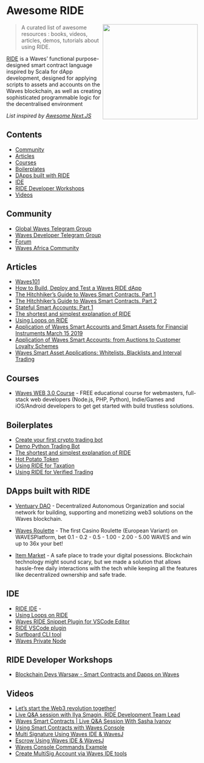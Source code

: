 # Awesome RIDE

[<img src="https://wavesafrica.gallerycdn.vsassets.io/extensions/wavesafrica/waves-ride-snippets/1.0.6/1570724587561/Microsoft.VisualStudio.Services.Icons.Default" align="right" width="250">](https://wavesplatform.com/products-ride)

> A curated list of awesome resources : books, videos, articles, demos, tutorials about using RIDE.

[RIDE](https://wavesplatform.com/technology/ride) is a Waves’ functional purpose-designed smart contract language inspired by Scala for dApp development, designed for applying scripts to assets and accounts on the Waves blockchain, as well as creating sophisticated programmable logic for the decentralised environment

*List inspired by [Awesome Next.JS](https://github.com/unicodeveloper/awesome-nextjs)*

## Contents
- [Community](#community)
- [Articles](#articles)
- [Courses](#courses)
- [Boilerplates](#boilerplates)
- [DApps built with RIDE](#dapps-built-with-ride)
- [IDE](#ide)
- [RIDE Developer Workshops](#ride-developer-workshops)
- [Videos](#videos)

## Community
* [Global Waves Telegram Group](https://t.me/wavescommunity)
* [Waves Developer Telegram Group](https://t.me/waves_ride_dapps_dev)
* [Forum](https://forum.wavesplatform.com/t/devtools-ide-repl/1992)
* [Waves Africa Community](https://t.me/wavesafrica)


## Articles
* [Waves101](https://wavesplatform.com/waves-101)
* [How to Build, Deploy and Test a Waves RIDE dApp](https://blog.wavesplatform.com/how-to-build-deploy-and-test-a-waves-ride-dapp-785311f58c2)
* [The Hitchhiker’s Guide to Waves Smart Contracts. Part 1](https://blog.wavesplatform.com/the-hitchhikers-guide-to-waves-smart-contracts-part-1-b80aa47a745a)
* [The Hitchhiker’s Guide to Waves Smart Contracts. Part 2](https://blog.wavesplatform.com/the-hitchhikers-guide-to-waves-smart-contracts-part-2-44621fd5a007)
* [Stateful Smart Accounts: Part 1](https://blog.wavesplatform.com/stateful-smart-accounts-part-1-315731d8c06)
* [The shortest and simplest explanation of RIDE](https://github.com/KardanovIR/ride-introduction)
* [Using Loops on RIDE](https://medium.com/@ilya.smagin/solution-for-loops-for-foreach-in-ride-7b5f41dc76dd)
* [Application of Waves Smart Accounts and Smart Assets for Financial Instruments March 15 2019](https://blog.wavesplatform.com/application-of-waves-smart-accounts-and-smart-assets-for-financial-instruments-813a993b78e9)
* [Application of Waves Smart Accounts: from Auctions to Customer Loyalty Schemes](https://blog.wavesplatform.com/application-of-waves-smart-accounts-from-auctions-to-customer-loyalty-schemes-e5f27eb99bf5)
* [Waves Smart Asset Applications: Whitelists, Blacklists and Interval Trading](https://blog.wavesplatform.com/waves-smart-asset-applications-whitelists-blacklists-and-interval-trading-4169f11f8690)

## Courses
* [Waves WEB 3.0 Course](https://stepik.org/course/54415/promo) - FREE educational course for webmasters, full-stack web developers (Node.js, PHP, Python), Indie/Games and iOS/Android developers to get get started with build trustless solutions.

## Boilerplates
* [Create your first crypto trading bot](https://medium.com/@ikardanov/create-your-first-crypto-trading-bot-390e3f9037e1)
* [Demo Python Trading Bot](https://github.com/wavesplatform/demo-python-trading-bot)
* [The shortest and simplest explanation of RIDE](https://github.com/KardanovIR/ride-introduction)
* [Hot Potato Token](https://github.com/wavesplatform/ride-examples/blob/master/smart-assets/HotPotatoToken.ride)
* [Using RIDE for Taxation](https://github.com/wavesplatform/ride-examples/blob/master/smart-assets/Taxation.ride)
* [Using RIDE for Verified Trading](https://github.com/wavesplatform/ride-examples/blob/master/smart-assets/VerifiedTrading.ride)

## DApps built with RIDE
* [Ventuary DAO](https://beta.ventuary.space) - Decentralized Autonomous Organization and social network for building, supporting and monetizing web3 solutions on the Waves blockchain.

* [Waves Roulette](https://waves-roulette.com/) - The first Casino Roulette (European Variant) on WAVESPlatform, bet 0.1 - 0.2 - 0.5 - 1.00 - 2.00 - 5.00 WAVES and win up to 36x your bet!

* [Item Market](https://item.market/) - A safe place to trade your digital posessions. Blockchain technology might sound scary, but we made a solution that allows hassle-free daily interactions with the tech while keeping all the features like decentralized ownership and safe trade.

## IDE
* [RIDE IDE](https://ide.wavesplatform.com) - 
* [Using Loops on RIDE](https://medium.com/@ilya.smagin/solution-for-loops-for-foreach-in-ride-7b5f41dc76dd)
* [Waves RIDE Snippet Plugin for VSCode Editor](https://marketplace.visualstudio.com/items?itemName=wavesafrica.waves-ride-snippets)
* [RIDE VSCode plugin](https://marketplace.visualstudio.com/items?itemName=wavesplatform.waves-ride)
* [Surfboard CLI tool](https://www.npmjs.com/package/@waves/surfboard)
* [Waves Private Node](https://hub.docker.com/r/wavesplatform/waves-private-node)

## RIDE Developer Workshops
* [Blockchain Devs Warsaw - Smart Contracts and Dapps on Waves](https://www.meetup.com/Blockchain-Devs-Warsaw/events/265478112/)

## Videos
* [Let’s start the Web3 revolution together!](https://youtu.be/GhwQ_Un8M1E)
* [Live Q&A session with Ilya Smagin, RIDE Development Team Lead](https://www.youtube.com/watch?v=k7gK7FgUFiU)
* [Waves Smart Contracts | Live Q&A Session With Sasha Ivanov](https://youtu.be/jJEKQiVKsSo)
* [Using Smart Contracts with Waves Console](https://www.youtube.com/watch?v=sOZuE9Ebfko&t=557s)
* [Multi Signature Using Waves IDE & WavesJ](https://www.youtube.com/watch?v=o2msjSo0y0o&t=32s)
* [Escrow Using Waves IDE & WavesJ](https://www.youtube.com/watch?v=31dwYcgb65M&t=381s)
* [Waves Console Commands Example](https://www.youtube.com/watch?v=gBgLjg6nrvA&amp=&feature=youtu.be)
* [Create MultiSig Account via Waves IDE tools](https://www.youtube.com/watch?v=8DKRGnwsBjk)



